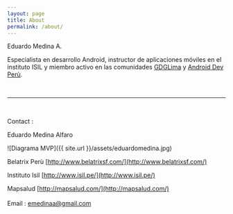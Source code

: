 ```yaml
---
layout: page
title: About
permalink: /about/
---
```


Eduardo Medina A. 

Especialista en desarrollo Android, instructor de aplicaciones móviles  en el instituto ISIL y miembro activo  en las comunidades [GDGLima](http://www.gdglima.com/#!/about) y [Android Dev Perù](https://medium.com/@androiddevperu). 

<br/>

----------------

<br/>

Contact :

Eduardo Medina Alfaro

![Diagrama MVP]({{ site.url }}/assets/eduardomedina.jpg)

Belatrix Perù [http://www.belatrixsf.com/](http://www.belatrixsf.com/)

Instituto Isil [http://www.isil.pe/](http://www.isil.pe/)

Mapsalud [http://mapsalud.com/](http://mapsalud.com/)
<br/><br/>
Email : emedinaa@gmail.com



